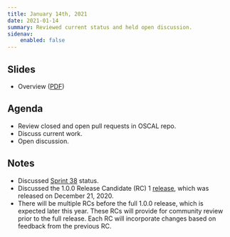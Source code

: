 ```yaml
---
title: January 14th, 2021
date: 2021-01-14
summary: Reviewed current status and held open discussion.
sidenav:
    enabled: false
---
```


## Slides

- Overview ([PDF](../slides-2021-01-14.pdf))

## Agenda

- Review closed and open pull requests in OSCAL repo.
- Discuss current work.
- Open discussion.

## Notes

- Discussed [Sprint 38](https://github.com/usnistgov/OSCAL/projects/37) status.
- Discussed the 1.0.0 Release Candidate (RC) 1 [release](https://github.com/usnistgov/OSCAL/releases/tag/v1.0.0-rc1), which was released on December 21, 2020.
- There will be multiple RCs before the full 1.0.0 release, which is expected later this year. These RCs will provide for community review prior to the full release. Each RC will incorporate changes based on feedback from the previous RC.
